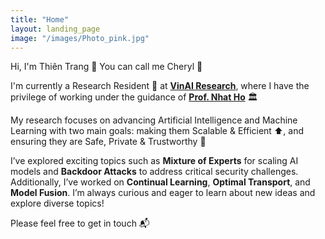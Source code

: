 ```yaml
---
title: "Home"
layout: landing_page
image: "/images/Photo_pink.jpg"
---
```


Hi, I'm Thiên Trang 👋 You can call me Cheryl 🍒

I'm currently a Research Resident 🤖 at [**VinAI Research**](https://vinai.io), where I have the privilege of working under the guidance of [**Prof. Nhat Ho**](https://nhatptnk8912.github.io) 🏛️

My research focuses on advancing Artificial Intelligence and Machine Learning with two main goals: making them Scalable & Efficient ⬆, and ensuring they are Safe, Private & Trustworthy 🔐

I’ve explored exciting topics such as **Mixture of Experts** for scaling AI models and **Backdoor Attacks** to address critical security challenges. Additionally, I’ve worked on **Continual Learning**, **Optimal Transport**, and **Model Fusion**. I’m always curious and eager to learn about new ideas and explore diverse topics!

Please feel free to get in touch 📬
